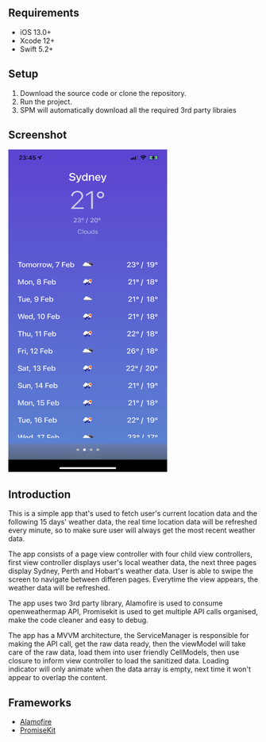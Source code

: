 ## Requirements

- iOS 13.0+
- Xcode 12+
- Swift 5.2+


## Setup

1. Download the source code or clone the repository.
2. Run the project.
3. SPM will automatically download all the required 3rd party libraies

## Screenshot

<img src="./Screenshots/sydney.jpeg" width="320" height="650"/>

## Introduction

This is a simple app that's used to fetch user's current location data and the following 15 days' weather data, the real time location data will be refreshed every minute, so to make sure user will always get the most recent weather data.

The app consists of a page view controller with four child view controllers, first view controller displays user's local weather data, the next three pages display Sydney, Perth and Hobart's weather data. User is able to swipe the screen to navigate between differen pages. Everytime the view appears, the weather data will be refreshed.

The app uses two 3rd party library, Alamofire is used to consume openweathermap API, Promisekit is used to get multiple API calls organised, make the code cleaner and easy to debug.

The app has a MVVM architecture, the ServiceManager is responsible for making the API call, get the raw data ready, then the viewModel will take care of the raw data, load them into user friendly CellModels, then use closure to inform view controller to load the sanitized data. Loading indicator will only animate when the data array is empty, next time it won't appear to overlap the content.

## Frameworks

- [Alamofire](https://github.com/Alamofire/Alamofire)
- [PromiseKit](https://github.com/mxcl/PromiseKit)


